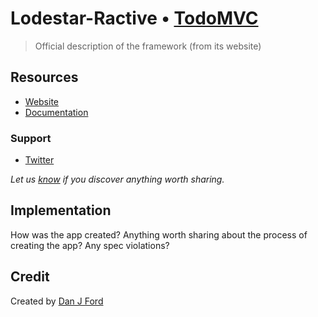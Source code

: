 # Lodestar-Ractive • [TodoMVC](http://todomvc.com)

> Official description of the framework (from its website)


## Resources

- [Website](http://lodestarjs.github.io/lodestar-ractive/)
- [Documentation](https://github.com/lodestarjs/lodestar-ractive/wiki)

### Support

- [Twitter](https://twitter.com/lodestarjs)

*Let us [know](https://github.com/tastejs/todomvc/issues) if you discover anything worth sharing.*


## Implementation

How was the app created? Anything worth sharing about the process of creating the app? Any spec violations?


## Credit

Created by [Dan J Ford](https://twitter.com/dan_j_ford)
